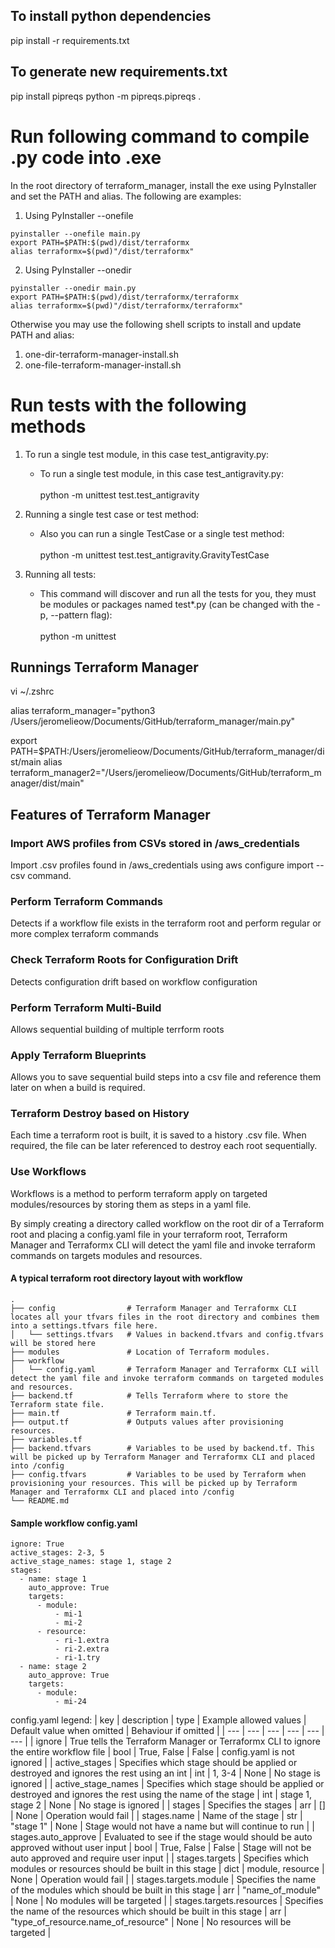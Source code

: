## To install python dependencies

pip install -r requirements.txt

## To generate new requirements.txt

pip install pipreqs
python -m pipreqs.pipreqs .

# Run following command to compile .py code into .exe

In the root directory of terraform_manager, install the exe using PyInstaller and set the PATH and alias. The following are examples:

1. Using PyInstaller --onefile

```
pyinstaller --onefile main.py
export PATH=$PATH:$(pwd)/dist/terraformx
alias terraformx=$(pwd)"/dist/terraformx"
```

2. Using PyInstaller --onedir

```
pyinstaller --onedir main.py
export PATH=$PATH:$(pwd)/dist/terraformx/terraformx
alias terraformx=$(pwd)"/dist/terraformx/terraformx"
```

Otherwise you may use the following shell scripts to install and update PATH and alias:

1. one-dir-terraform-manager-install.sh
2. one-file-terraform-manager-install.sh

# Run tests with the following methods

1. To run a single test module, in this case test_antigravity.py:

   - To run a single test module, in this case test_antigravity.py:<br /><br />
     python -m unittest test.test_antigravity

2. Running a single test case or test method:

   - Also you can run a single TestCase or a single test method:<br /><br />
     python -m unittest test.test_antigravity.GravityTestCase

3. Running all tests:

   - This command will discover and run all the tests for you, they must be modules or packages named test\*.py (can be changed with the -p, --pattern flag):<br /><br />
     python -m unittest

## Runnings Terraform Manager

vi ~/.zshrc

alias terraform_manager="python3 /Users/jeromelieow/Documents/GitHub/terraform_manager/main.py"

export PATH=$PATH:/Users/jeromelieow/Documents/GitHub/terraform_manager/dist/main
alias terraform_manager2="/Users/jeromelieow/Documents/GitHub/terraform_manager/dist/main"

## Features of Terraform Manager

### Import AWS profiles from CSVs stored in /aws_credentials

Import .csv profiles found in /aws_credentials using aws configure import --csv command.

### Perform Terraform Commands

Detects if a workflow file exists in the terraform root and perform regular or more complex terraform commands

### Check Terraform Roots for Configuration Drift

Detects configuration drift based on workflow configuration

### Perform Terraform Multi-Build

Allows sequential building of multiple terrform roots

### Apply Terraform Blueprints

Allows you to save sequential build steps into a csv file and reference them later on when a build is required.

### Terraform Destroy based on History

Each time a terraform root is built, it is saved to a history .csv file. When required, the file can be later referenced to destroy each root sequentially.

### Use Workflows

Workflows is a method to perform terraform apply on targeted modules/resources by storing them as steps in a yaml file.

By simply creating a directory called workflow on the root dir of a Terraform root and placing a config.yaml file in your terraform root, Terraform Manager and Terraformx CLI will detect the yaml file and invoke terraform commands on targets modules and resources.

#### A typical terraform root directory layout with workflow

    .
    ├── config                # Terraform Manager and Terraformx CLI locates all your tfvars files in the root directory and combines them into a settings.tfvars file here.
    │   └── settings.tfvars   # Values in backend.tfvars and config.tfvars will be stored here
    ├── modules               # Location of Terraform modules.
    ├── workflow
    │   └── config.yaml       # Terraform Manager and Terraformx CLI will detect the yaml file and invoke terraform commands on targeted modules and resources.
    ├── backend.tf            # Tells Terraform where to store the Terraform state file.
    ├── main.tf               # Terraform main.tf.
    ├── output.tf             # Outputs values after provisioning resources.
    ├── variables.tf
    ├── backend.tfvars        # Variables to be used by backend.tf. This will be picked up by Terraform Manager and Terraformx CLI and placed into /config
    ├── config.tfvars         # Variables to be used by Terraform when provisioning your resources. This will be picked up by Terraform Manager and Terraformx CLI and placed into /config
    └── README.md

#### Sample workflow config.yaml

```
ignore: True
active_stages: 2-3, 5
active_stage_names: stage 1, stage 2
stages:
  - name: stage 1
    auto_approve: True
    targets:
      - module:
          - mi-1
          - mi-2
      - resource:
          - ri-1.extra
          - ri-2.extra
          - ri-1.try
  - name: stage 2
    auto_approve: True
    targets:
      - module:
          - mi-24
```

config.yaml legend:
| key | description | type | Example allowed values | Default value when omitted | Behaviour if omitted |
| --- | --- | --- | --- | --- | --- |
| ignore | True tells the Terraform Manager or Terraformx CLI to ignore the entire workflow file | bool | True, False | False | config.yaml is not ignored |
| active_stages | Specifies which stage should be applied or destroyed and ignores the rest using an int | int | 1, 3-4 | None | No stage is ignored |
| active_stage_names | Specifies which stage should be applied or destroyed and ignores the rest using the name of the stage | int | stage 1, stage 2 | None | No stage is ignored |
| stages | Specifies the stages | arr | [] | None | Operation would fail |
| stages.name | Name of the stage | str | "stage 1" | None | Stage would not have a name but will continue to run |
| stages.auto_approve | Evaluated to see if the stage would should be auto approved without user input | bool | True, False | False | Stage will not be auto approved and require user input |
| stages.targets | Specifies which modules or resources should be built in this stage | dict | module, resource | None | Operation would fail |
| stages.targets.module | Specifies the name of the modules which should be built in this stage | arr | "name_of_module" | None | No modules will be targeted |
| stages.targets.resources | Specifies the name of the resources which should be built in this stage | arr | "type_of_resource.name_of_resource" | None | No resources will be targeted |
